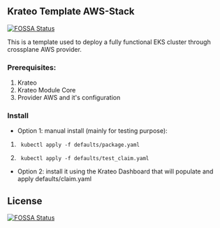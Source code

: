 ## Krateo Template AWS-Stack
[![FOSSA Status](https://app.fossa.com/api/projects/git%2Bgithub.com%2Fkrateoplatformops%2Fkrateo-template-awsstack.svg?type=shield)](https://app.fossa.com/projects/git%2Bgithub.com%2Fkrateoplatformops%2Fkrateo-template-awsstack?ref=badge_shield)

This is a template used to deploy a fully functional EKS cluster through crossplane AWS provider.

### Prerequisites: ###
1) Krateo
2) Krateo Module Core
3) Provider AWS and it's configuration

### Install ###
- Option 1: manual install (mainly for testing purpose):
1)      kubectl apply -f defaults/package.yaml
2)      kubectl apply -f defaults/test_claim.yaml

- Option 2: install it using the Krateo Dashboard that will populate and apply defaults/claim.yaml

## License
[![FOSSA Status](https://app.fossa.com/api/projects/git%2Bgithub.com%2Fkrateoplatformops%2Fkrateo-template-awsstack.svg?type=large)](https://app.fossa.com/projects/git%2Bgithub.com%2Fkrateoplatformops%2Fkrateo-template-awsstack?ref=badge_large)